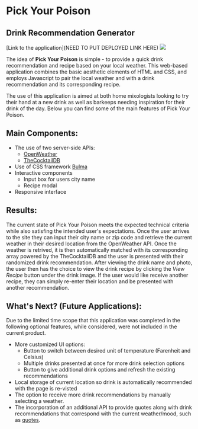 # Pick Your Poison
## Drink Recommendation Generator

[Link to the application](NEED TO PUT DEPLOYED LINK HERE)
<img src= "WE PUT THE SCREENSHOT HERE">

The idea of **Pick Your Poison** is simple - to provide a quick drink recommendation and recipe based on your local weather. This web-based application combines the basic aesthetic elements of HTML and CSS, and employs Javascript to pair the local weather and with a drink recommendation and its corresponding recipe. 

The use of this application is aimed at both home mixologists looking to try their hand at a new drink as well as barkeeps needing inspiration for their drink of the day. Below you can find some of the main features of Pick Your Poison.

## Main Components:
- The use of two server-side APIs:
    - [OpenWeather](https://openweathermap.org/api)
    - [TheCocktailDB](https://www.thecocktaildb.com/)
- Use of CSS framework [Bulma](https://bulma.io/)
- Interactive components
    - Input box for users city name
    - Recipe modal
- Responsive interface

## Results: 
The current state of Pick Your Poison meets the expected technical criteria while also satisfing the intended user's expectations. Once the user arrives to the site they can input their city name or zip code and retrieve the current weather in their desired location from the OpenWeather API. Once the weather is retrived, it is then automatically matched with its corresponding array powered by the TheCocktailDB and the user is presented with their randomized drink recommendation. After viewing the drink name and photo, the user then has the choice to view the drink recipe by clicking the *View Recipe* button under the drink image. If the user would like receive another recipe, they can simply re-enter their location and be presented with another recommendation.

## What's Next? (Future Applications):
Due to the limited time scope that this application was completed in the following optional features, while considered, were not included in the current product.
- More customized UI options:
    - Button to switch between desired unit of temperature (Farenheit and Celsius)
    - Multiple drinks presented at once for more drink selection options
    - Button to give additional drink options and refresh the existing recommendations
- Local storage of current location so drink is automatically recommended with the page is re-visted
- The option to receive more drink recommendations by manually selecting a weather.
- The incorporation of an additional API to provide quotes along with drink recommendations that correspond with the current weather/mood, such as [quotes](https://quotes.rest/).
